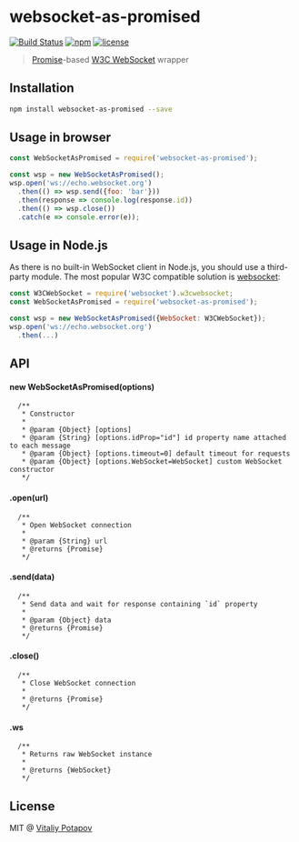 # websocket-as-promised

[![Build Status](https://travis-ci.org/vitalets/websocket-as-promised.svg?branch=master)](https://travis-ci.org/vitalets/websocket-as-promised)
[![npm](https://img.shields.io/npm/v/websocket-as-promised.svg)](https://www.npmjs.com/package/websocket-as-promised)
[![license](https://img.shields.io/npm/l/websocket-as-promised.svg)](https://www.npmjs.com/package/websocket-as-promised)

> [Promise]-based [W3C WebSocket] wrapper

## Installation
```bash
npm install websocket-as-promised --save
```

## Usage in browser
```js
const WebSocketAsPromised = require('websocket-as-promised');

const wsp = new WebSocketAsPromised();
wsp.open('ws://echo.websocket.org')
  .then(() => wsp.send({foo: 'bar'}))
  .then(response => console.log(response.id))
  .then(() => wsp.close())
  .catch(e => console.error(e));

```

## Usage in Node.js
As there is no built-in WebSocket client in Node.js, you should use a third-party module.
The most popular W3C compatible solution is [websocket](https://www.npmjs.com/package/websocket):
```js
const W3CWebSocket = require('websocket').w3cwebsocket;
const WebSocketAsPromised = require('websocket-as-promised');

const wsp = new WebSocketAsPromised({WebSocket: W3CWebSocket});
wsp.open('ws://echo.websocket.org')
  .then(...)

```

## API

#### new WebSocketAsPromised(options)
```
  /**
   * Constructor
   *
   * @param {Object} [options]
   * @param {String} [options.idProp="id"] id property name attached to each message
   * @param {Object} [options.timeout=0] default timeout for requests
   * @param {Object} [options.WebSocket=WebSocket] custom WebSocket constructor
   */
```
#### .open(url)
```
  /**
   * Open WebSocket connection
   *
   * @param {String} url
   * @returns {Promise}
   */
```
#### .send(data)
```
  /**
   * Send data and wait for response containing `id` property
   *
   * @param {Object} data
   * @returns {Promise}
   */
```
#### .close()
```
  /**
   * Close WebSocket connection
   *
   * @returns {Promise}
   */
```

#### .ws
```
  /**
   * Returns raw WebSocket instance
   *
   * @returns {WebSocket}
   */
```

## License
MIT @ [Vitaliy Potapov](https://github.com/vitalets)

[W3C WebSocket]: https://developer.mozilla.org/en-US/docs/Web/API/WebSockets_API
[Promise]: https://developer.mozilla.org/en/docs/Web/JavaScript/Reference/Global_Objects/Promise 
